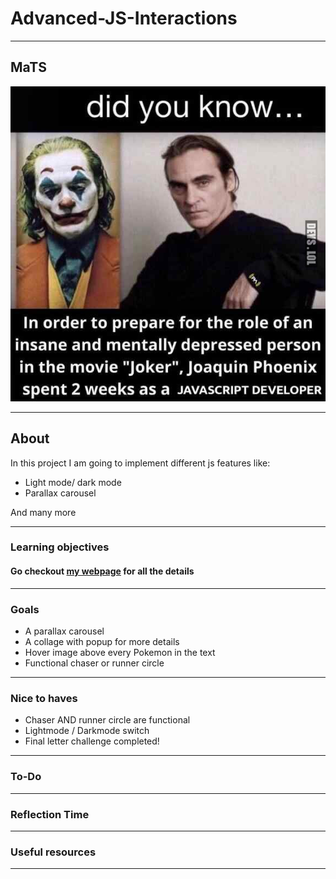 # Advanced-JS-Interactions

---
## MaTS
![meme](images/meme.jpg)

---
## About

In this project I am going to implement different js features like:
* Light mode/ dark mode
* Parallax carousel 

And many more 

---
### Learning objectives
#### Go checkout [my webpage](https://dengian.github.io/Advanced-JS-Interactions/) for all the details

---
### Goals
* A parallax carousel
* A collage with popup for more details
* Hover image above every Pokemon in the text
* Functional chaser or runner circle

---
### Nice to haves
* Chaser AND runner circle are functional
* Lightmode / Darkmode switch
* Final letter challenge completed!

---
### To-Do

---
### Reflection Time

---
### Useful resources 

---